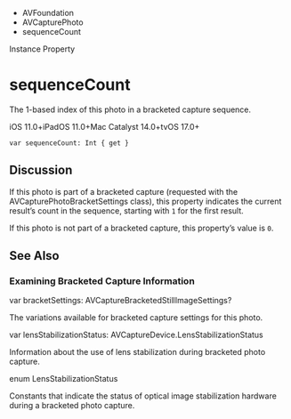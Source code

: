 

- AVFoundation
- AVCapturePhoto
-  sequenceCount 

Instance Property

# sequenceCount

The 1-based index of this photo in a bracketed capture sequence.

iOS 11.0+iPadOS 11.0+Mac Catalyst 14.0+tvOS 17.0+

``` source
var sequenceCount: Int { get }
```

## Discussion

If this photo is part of a bracketed capture (requested with the AVCapturePhotoBracketSettings class), this property indicates the current result’s count in the sequence, starting with `1` for the first result.

If this photo is not part of a bracketed capture, this property’s value is `0`.

## See Also

### Examining Bracketed Capture Information

var bracketSettings: AVCaptureBracketedStillImageSettings?

The variations available for bracketed capture settings for this photo.

var lensStabilizationStatus: AVCaptureDevice.LensStabilizationStatus

Information about the use of lens stabilization during bracketed photo capture.

enum LensStabilizationStatus

Constants that indicate the status of optical image stabilization hardware during a bracketed photo capture.

